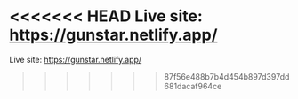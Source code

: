 <<<<<<< HEAD
Live site: https://gunstar.netlify.app/
=======
Live site: https://gunstar.netlify.app/
>>>>>>> 87f56e488b7b4d454b897d397dd681dacaf964ce
